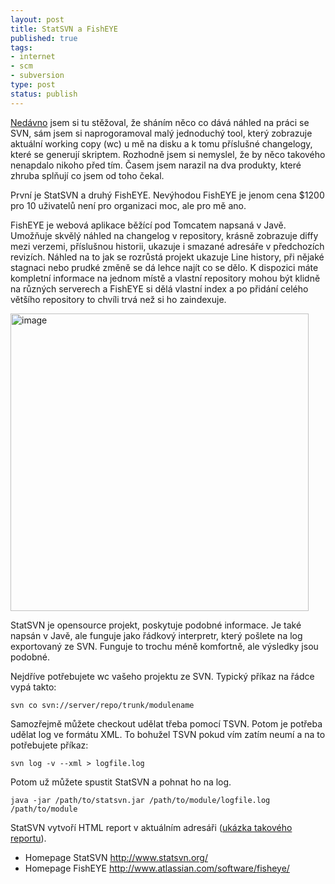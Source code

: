 ```yaml
--- 
layout: post
title: StatSVN a FishEYE
published: true
tags: 
- internet
- scm
- subversion
type: post
status: publish
---
```

<a href="http://blog.prskavec.net/?p=49">Nedávno</a> jsem si tu stěžoval, že sháním něco co dává náhled na práci se SVN, sám jsem si naprogoramoval malý jednoduchý tool, který zobrazuje aktuální working copy (wc)  u mě na disku a k tomu příslušné changelogy, které se generují skriptem. Rozhodně jsem si nemyslel, že by něco takového nenapdalo nikoho před tím. Časem jsem narazil na dva produkty, které zhruba splňují co jsem od toho čekal.

První je StatSVN a druhý FishEYE. Nevýhodou FishEYE je jenom cena $1200 pro 10 uživatelů není pro organizaci moc, ale pro mě ano.

FishEYE je webová aplikace běžící pod Tomcatem napsaná v Javě. Umožňuje skvělý náhled na changelog v repository, krásně zobrazuje diffy mezi verzemi, příslušnou historii, ukazuje i smazané adresáře v předchozích revizích. Náhled na to jak se rozrůstá projekt ukazuje Line history, při nějaké stagnaci nebo prudké změně se dá lehce najít co se dělo. K dispozici máte kompletní informace na jednom místě a vlastní repository mohou být klidně na různých serverech a FishEYE si dělá vlastní index a po přidání celého většího repository to chvíli trvá než si ho zaindexuje.

<img style="border-top-width: 0px; border-left-width: 0px; border-bottom-width: 0px; border-right-width: 0px" src="http://blog.prskavec.net/wp-content/uploads/2008/04/image1.png" border="0" alt="image" width="477" height="476" />

StatSVN je opensource projekt, poskytuje podobné informace. Je také napsán v Javě, ale funguje jako řádkový interpretr, který pošlete na log exportovaný ze SVN. Funguje to trochu méně komfortně, ale výsledky jsou podobné.

Nejdříve potřebujete wc vašeho projektu ze SVN. Typický příkaz na řádce vypá takto:

<code>svn co svn://server/repo/trunk/modulename</code>

Samozřejmě můžete checkout udělat třeba pomocí TSVN. Potom je potřeba udělat log ve formátu XML. To bohužel TSVN pokud vím zatím neumí a na to potřebujete příkaz:

<code>svn log -v --xml &gt; logfile.log</code>

Potom už můžete spustit StatSVN a pohnat ho na log.

<code>java -jar /path/to/statsvn.jar /path/to/module/logfile.log /path/to/module</code>

StatSVN vytvoří HTML report v aktuálním adresáři (<a href="http://www.softwareengineering.ca/statsvn/statsvn/">ukázka takového reportu</a>).
<ul>
	<li>Homepage StatSVN <a title="http://www.statsvn.org/" href="http://www.statsvn.org/">http://www.statsvn.org/</a></li>
	<li>Homepage FishEYE <a title="http://www.atlassian.com/software/fisheye/" href="http://www.atlassian.com/software/fisheye/">http://www.atlassian.com/software/fisheye/</a></li>
</ul>
